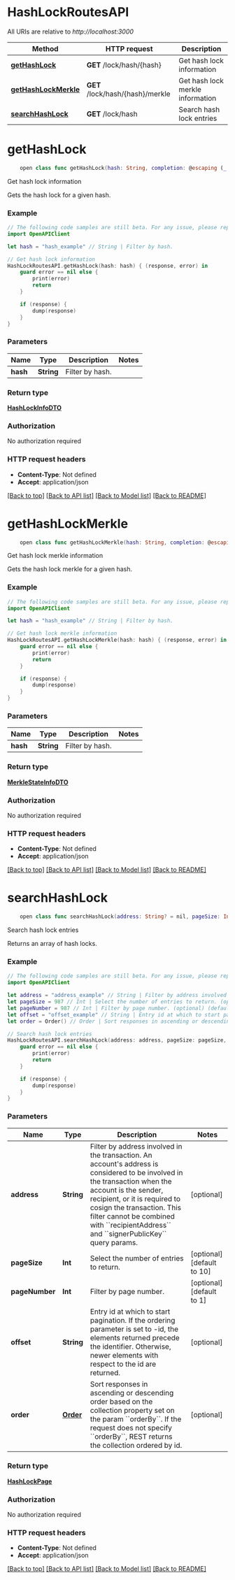 # HashLockRoutesAPI

All URIs are relative to *http://localhost:3000*

Method | HTTP request | Description
------------- | ------------- | -------------
[**getHashLock**](HashLockRoutesAPI.md#gethashlock) | **GET** /lock/hash/{hash} | Get hash lock information
[**getHashLockMerkle**](HashLockRoutesAPI.md#gethashlockmerkle) | **GET** /lock/hash/{hash}/merkle | Get hash lock merkle information
[**searchHashLock**](HashLockRoutesAPI.md#searchhashlock) | **GET** /lock/hash | Search hash lock entries


# **getHashLock**
```swift
    open class func getHashLock(hash: String, completion: @escaping (_ data: HashLockInfoDTO?, _ error: Error?) -> Void)
```

Get hash lock information

Gets the hash lock for a given hash.

### Example
```swift
// The following code samples are still beta. For any issue, please report via http://github.com/OpenAPITools/openapi-generator/issues/new
import OpenAPIClient

let hash = "hash_example" // String | Filter by hash.

// Get hash lock information
HashLockRoutesAPI.getHashLock(hash: hash) { (response, error) in
    guard error == nil else {
        print(error)
        return
    }

    if (response) {
        dump(response)
    }
}
```

### Parameters

Name | Type | Description  | Notes
------------- | ------------- | ------------- | -------------
 **hash** | **String** | Filter by hash. | 

### Return type

[**HashLockInfoDTO**](HashLockInfoDTO.md)

### Authorization

No authorization required

### HTTP request headers

 - **Content-Type**: Not defined
 - **Accept**: application/json

[[Back to top]](#) [[Back to API list]](../README.md#documentation-for-api-endpoints) [[Back to Model list]](../README.md#documentation-for-models) [[Back to README]](../README.md)

# **getHashLockMerkle**
```swift
    open class func getHashLockMerkle(hash: String, completion: @escaping (_ data: MerkleStateInfoDTO?, _ error: Error?) -> Void)
```

Get hash lock merkle information

Gets the hash lock merkle for a given hash.

### Example
```swift
// The following code samples are still beta. For any issue, please report via http://github.com/OpenAPITools/openapi-generator/issues/new
import OpenAPIClient

let hash = "hash_example" // String | Filter by hash.

// Get hash lock merkle information
HashLockRoutesAPI.getHashLockMerkle(hash: hash) { (response, error) in
    guard error == nil else {
        print(error)
        return
    }

    if (response) {
        dump(response)
    }
}
```

### Parameters

Name | Type | Description  | Notes
------------- | ------------- | ------------- | -------------
 **hash** | **String** | Filter by hash. | 

### Return type

[**MerkleStateInfoDTO**](MerkleStateInfoDTO.md)

### Authorization

No authorization required

### HTTP request headers

 - **Content-Type**: Not defined
 - **Accept**: application/json

[[Back to top]](#) [[Back to API list]](../README.md#documentation-for-api-endpoints) [[Back to Model list]](../README.md#documentation-for-models) [[Back to README]](../README.md)

# **searchHashLock**
```swift
    open class func searchHashLock(address: String? = nil, pageSize: Int? = nil, pageNumber: Int? = nil, offset: String? = nil, order: Order? = nil, completion: @escaping (_ data: HashLockPage?, _ error: Error?) -> Void)
```

Search hash lock entries

Returns an array of hash locks.

### Example
```swift
// The following code samples are still beta. For any issue, please report via http://github.com/OpenAPITools/openapi-generator/issues/new
import OpenAPIClient

let address = "address_example" // String | Filter by address involved in the transaction. An account's address is considered to be involved in the transaction when the account is the sender, recipient, or it is required to cosign the transaction. This filter cannot be combined with ``recipientAddress`` and ``signerPublicKey`` query params.  (optional)
let pageSize = 987 // Int | Select the number of entries to return. (optional) (default to 10)
let pageNumber = 987 // Int | Filter by page number. (optional) (default to 1)
let offset = "offset_example" // String | Entry id at which to start pagination. If the ordering parameter is set to -id, the elements returned precede the identifier. Otherwise, newer elements with respect to the id are returned.  (optional)
let order = Order() // Order | Sort responses in ascending or descending order based on the collection property set on the param ``orderBy``. If the request does not specify ``orderBy``, REST returns the collection ordered by id.  (optional)

// Search hash lock entries
HashLockRoutesAPI.searchHashLock(address: address, pageSize: pageSize, pageNumber: pageNumber, offset: offset, order: order) { (response, error) in
    guard error == nil else {
        print(error)
        return
    }

    if (response) {
        dump(response)
    }
}
```

### Parameters

Name | Type | Description  | Notes
------------- | ------------- | ------------- | -------------
 **address** | **String** | Filter by address involved in the transaction. An account&#39;s address is considered to be involved in the transaction when the account is the sender, recipient, or it is required to cosign the transaction. This filter cannot be combined with &#x60;&#x60;recipientAddress&#x60;&#x60; and &#x60;&#x60;signerPublicKey&#x60;&#x60; query params.  | [optional] 
 **pageSize** | **Int** | Select the number of entries to return. | [optional] [default to 10]
 **pageNumber** | **Int** | Filter by page number. | [optional] [default to 1]
 **offset** | **String** | Entry id at which to start pagination. If the ordering parameter is set to -id, the elements returned precede the identifier. Otherwise, newer elements with respect to the id are returned.  | [optional] 
 **order** | [**Order**](.md) | Sort responses in ascending or descending order based on the collection property set on the param &#x60;&#x60;orderBy&#x60;&#x60;. If the request does not specify &#x60;&#x60;orderBy&#x60;&#x60;, REST returns the collection ordered by id.  | [optional] 

### Return type

[**HashLockPage**](HashLockPage.md)

### Authorization

No authorization required

### HTTP request headers

 - **Content-Type**: Not defined
 - **Accept**: application/json

[[Back to top]](#) [[Back to API list]](../README.md#documentation-for-api-endpoints) [[Back to Model list]](../README.md#documentation-for-models) [[Back to README]](../README.md)

